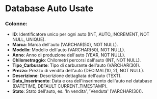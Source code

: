 
# Database Auto Usate

### Colonne:

- **ID**: Identificatore unico per ogni auto (INT, AUTO_INCREMENT, NOT NULL, UNIQUE).
- **Marca**: Marca dell'auto (VARCHAR(50), NOT NULL).
- **Modello**: Modello dell'auto (VARCHAR(50), NOT NULL).
- **Anno**: Anno di produzione dell'auto (YEAR, NOT NULL).
- **Chilometraggio**: Chilometri percorsi dall'auto (INT, NOT NULL).
- **Tipo_Carburante**: Tipo di carburante dell'auto (VARCHAR(30)).
- **Prezzo**: Prezzo di vendita dell'auto (DECIMAL(10, 2), NOT NULL).
- **Descrizione**: Descrizione dettagliata dell'auto (TEXT).
- **Data_Inserimento**: Data e ora dell'inserimento dell'auto nel database (DATETIME, DEFAULT CURRENT_TIMESTAMP).
- **Stato**: Stato dell'auto, es. 'In vendita', 'Venduta' (VARCHAR(30)).

